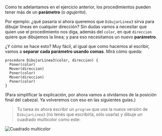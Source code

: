 Como te adelantamos en el ejercicio anterior, los procedimientos pueden tener más de un **parámetro** (o _agujerito_). 

Por ejemplo: ¿qué pasaría si ahora queremos que `DibujarLinea3` sirva para dibujar líneas en cualquier dirección? Sin dudas vamos a necesitar que quien use el procedimiento nos diga, además del `color`, en qué `direccion` quiere que dibujemos la linea; y para eso necesitamos un nuevo **parámetro**.

¿Y cómo se hace esto? Muy fácil, al igual que como hacemos al escribir, vamos a **separar cada parámetro usando comas**. Mirá cómo queda:

```gobstones
procedure DibujarLinea3(color, direccion) {
  Poner(color)
  Mover(direccion)
  Poner(color)
  Mover(direccion)
  Poner(color)
}
```

(Para simplificar la explicación, por ahora vamos a olvidarnos de la posición final del cabezal. Ya volveremos con eso en las siguientes guías.)

> Tu tarea es ahora escribir un `program` que use la nueva versión de `DibujarLinea3` (no tenés que escribirla, sólo usarla) y dibuje un cuadrado multicolor como este:

![Cuadrado multicolor](https://raw.githubusercontent.com/sagrado-corazon-alcal/mumuki-fundamentos-gobstones-guia-2-procedimientos/master/4x4h00cuadrado-multicolor.png)